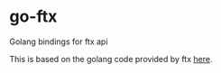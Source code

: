 # go-ftx

Golang bindings for ftx api

This is based on the golang code provided by ftx [here](https://github.com/ftexchange/ftx/tree/master/go).
